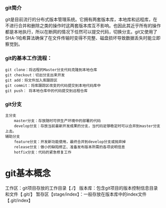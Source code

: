 ### git简介

git是目前流行的分布式版本管理系统。它拥有两套版本库，本地库和远程库，在不进行合并和删除之类的操作时这两套版本库互不影响。也因此其近乎所有的操作都是本地执行，所以在断网的情况下任然可以提交代码，切换分支。git又使用了SHA-1哈希算法确保了在文件传输时变得不完整、磁盘损坏导致数据丢失时能立即察觉到。

### git的基本工作流程：

    git clone：将远程的Master分支代码克隆到本地仓库
    git checkout：切出分支出来开发
    git add：将文件加入库跟踪区
    git commit：将库跟踪区改变的代码提交到本地代码库中
    git push： 将本地仓库中的代码提交到远程仓库

### git分支

    主分支
        master分支：存放随时可供生产环境中的部署的代码
        develop分支：存放当前最新开发成果的分支，当代码足够稳定时可以合并到master分支上去。
    辅助分支
        feature分支：开发新功能使用，最终合并到develop分支或抛弃掉
        release分支：做小的缺陷修正、准备发布版本所需的各项说明信息
        hotfix分支：代码的紧急修复工作

# git基本概念

工作区：git项目存放的工作目录【./】
版本库：包含git项目的版本控制信息目录和文件【.git/】
暂存区【stage/index】：一般存放在版本库中的index文件【.git/index】
